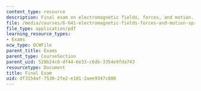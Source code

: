 ```yaml
---
content_type: resource
description: Final exam on electromagnetic fields, forces, and motion.
file: /media/courses/6-641-electromagnetic-fields-forces-and-motion-spring-2009/df3154af75302fe2e1012aee9347c880_MIT6_641s09_exam2009.pdf
file_type: application/pdf
learning_resource_types:
- Exams
ocw_type: OCWFile
parent_title: Exams
parent_type: CourseSection
parent_uid: 528b24c6-df44-6e33-c6db-3354e9fda743
resourcetype: Document
title: Final Exam
uid: df3154af-7530-2fe2-e101-2aee9347c880
---
```

